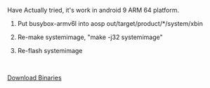 Have Actually tried, it's work in android 9 ARM 64 platform.

1. Put busybox-armv6l into aosp out/target/product/*/system/xbin

2. Re-make systemimage, "make -j32 systemimage"

3. Re-flash systemimage





<br/>

[Download Binaries](https://busybox.net/downloads/)